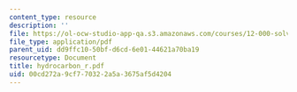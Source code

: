 ```yaml
---
content_type: resource
description: ''
file: https://ol-ocw-studio-app-qa.s3.amazonaws.com/courses/12-000-solving-complex-problems-fall-2003/00cd272a9cf770322a5a3675af5d4204_hydrocarbon_r.pdf
file_type: application/pdf
parent_uid: dd9ffc10-50bf-d6cd-6e01-44621a70ba19
resourcetype: Document
title: hydrocarbon_r.pdf
uid: 00cd272a-9cf7-7032-2a5a-3675af5d4204
---
```

